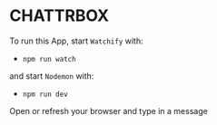 # CHATTRBOX

To run this App, start `Watchify` with:

- `npm run watch`

and start `Nodemon` with:

- `npm run dev`

Open or refresh your browser and type in a message
